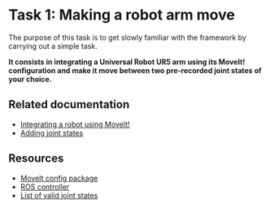 # Task 1: Making a robot arm move

The purpose of this task is to get slowly familiar with the framework by carrying out a simple task.

**It consists in integrating a Universal Robot UR5 arm using its MoveIt! configuration and make it move between two pre-recorded joint states of your choice.**

## Related documentation
* [Integrating a robot using MoveIt!](./integrate_with_moveit.md)
* [Adding joint states](./adding_joint_states.md)

## Resources
* [MoveIt config package](???)
* [ROS controller](???)
* [List of valid joint states](???)
